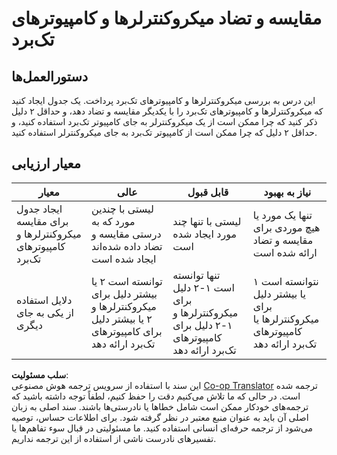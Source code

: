 <!--
CO_OP_TRANSLATOR_METADATA:
{
  "original_hash": "750bd75866471141f857240219084767",
  "translation_date": "2025-08-25T22:24:17+00:00",
  "source_file": "1-getting-started/lessons/2-deeper-dive/assignment.md",
  "language_code": "fa"
}
-->
# مقایسه و تضاد میکروکنترلرها و کامپیوترهای تک‌برد

## دستورالعمل‌ها

این درس به بررسی میکروکنترلرها و کامپیوترهای تک‌برد پرداخت. یک جدول ایجاد کنید که میکروکنترلرها و کامپیوترهای تک‌برد را با یکدیگر مقایسه و تضاد دهد، و حداقل ۲ دلیل ذکر کنید که چرا ممکن است از یک میکروکنترلر به جای کامپیوتر تک‌برد استفاده کنید، و حداقل ۲ دلیل که چرا ممکن است از کامپیوتر تک‌برد به جای میکروکنترلر استفاده کنید.

## معیار ارزیابی

| معیار | عالی | قابل قبول | نیاز به بهبود |
| ------ | ----- | ---------- | ------------- |
| ایجاد جدول برای مقایسه میکروکنترلرها و کامپیوترهای تک‌برد | لیستی با چندین مورد که به درستی مقایسه و تضاد داده شده‌اند ایجاد شده است | لیستی با تنها چند مورد ایجاد شده است | تنها یک مورد یا هیچ موردی برای مقایسه و تضاد ارائه شده است |
| دلایل استفاده از یکی به جای دیگری | توانسته است ۲ یا بیشتر دلیل برای میکروکنترلرها و ۲ یا بیشتر دلیل برای کامپیوترهای تک‌برد ارائه دهد | تنها توانسته است ۱-۲ دلیل برای میکروکنترلرها و ۱-۲ دلیل برای کامپیوترهای تک‌برد ارائه دهد | نتوانسته است ۱ یا بیشتر دلیل برای میکروکنترلرها یا کامپیوترهای تک‌برد ارائه دهد |

**سلب مسئولیت**:  
این سند با استفاده از سرویس ترجمه هوش مصنوعی [Co-op Translator](https://github.com/Azure/co-op-translator) ترجمه شده است. در حالی که ما تلاش می‌کنیم دقت را حفظ کنیم، لطفاً توجه داشته باشید که ترجمه‌های خودکار ممکن است شامل خطاها یا نادرستی‌ها باشند. سند اصلی به زبان اصلی آن باید به عنوان منبع معتبر در نظر گرفته شود. برای اطلاعات حساس، توصیه می‌شود از ترجمه حرفه‌ای انسانی استفاده کنید. ما مسئولیتی در قبال سوء تفاهم‌ها یا تفسیرهای نادرست ناشی از استفاده از این ترجمه نداریم.